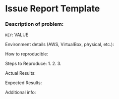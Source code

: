 # Issue Report Template

### Description of problem:

`KEY`: VALUE

Environment details (AWS, VirtualBox, physical, etc.):


How to reproducible:


Steps to Reproduce:
1.
2.
3.


Actual Results:


Expected Results:


Additional info:
